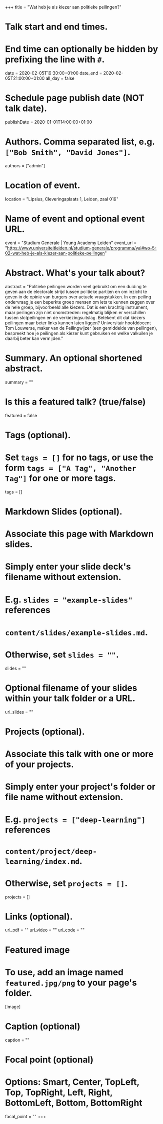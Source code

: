 +++
title = "Wat heb je als kiezer aan politieke peilingen?"

# Talk start and end times.
#   End time can optionally be hidden by prefixing the line with `#`.
date = 2020-02-05T19:30:00+01:00
date_end = 2020-02-05T21:00:00+01:00
all_day = false

# Schedule page publish date (NOT talk date).
publishDate = 2020-01-01T14:00:00+01:00

# Authors. Comma separated list, e.g. `["Bob Smith", "David Jones"]`.
authors = ["admin"]

# Location of event.
location = "Lipsius, Cleveringaplaats 1, Leiden, zaal 019"

# Name of event and optional event URL.
event = "Studium Generale | Young Academy Leiden"
event_url = "https://www.universiteitleiden.nl/studium-generale/programma/yal#wo-5-02-wat-heb-je-als-kiezer-aan-politieke-peilingen"

# Abstract. What's your talk about?
abstract = "Politieke peilingen worden veel gebruikt om een duiding te geven aan de electorale strijd tussen politieke partijen en om inzicht te geven in de opinie van burgers over actuele vraagstukken. In een peiling ondervraag je een beperkte groep mensen om iets te kunnen zeggen over de hele groep, bijvoorbeeld alle kiezers. Dat is een krachtig instrument, maar peilingen zijn niet onomstreden: regelmatig blijken er verschillen tussen slotpeilingen en de verkiezingsuitslag. Betekent dit dat kiezers peilingen maar beter links kunnen laten liggen? Universitair hoofddocent Tom Louwerse, maker van de Peilingwijzer (een gemiddelde van peilingen), bespreekt hoe je peilingen als kiezer kunt gebruiken en welke valkuilen je daarbij beter kan vermijden."

# Summary. An optional shortened abstract.
summary = ""

# Is this a featured talk? (true/false)
featured = false

# Tags (optional).
#   Set `tags = []` for no tags, or use the form `tags = ["A Tag", "Another Tag"]` for one or more tags.
tags = []

# Markdown Slides (optional).
#   Associate this page with Markdown slides.
#   Simply enter your slide deck's filename without extension.
#   E.g. `slides = "example-slides"` references 
#   `content/slides/example-slides.md`.
#   Otherwise, set `slides = ""`.
slides = ""

# Optional filename of your slides within your talk folder or a URL.
url_slides = ""

# Projects (optional).
#   Associate this talk with one or more of your projects.
#   Simply enter your project's folder or file name without extension.
#   E.g. `projects = ["deep-learning"]` references 
#   `content/project/deep-learning/index.md`.
#   Otherwise, set `projects = []`.
projects = []

# Links (optional).
url_pdf = ""
url_video = ""
url_code = ""

# Featured image
# To use, add an image named `featured.jpg/png` to your page's folder. 
[image]
  # Caption (optional)
  caption = ""

  # Focal point (optional)
  # Options: Smart, Center, TopLeft, Top, TopRight, Left, Right, BottomLeft, Bottom, BottomRight
  focal_point = ""
+++
